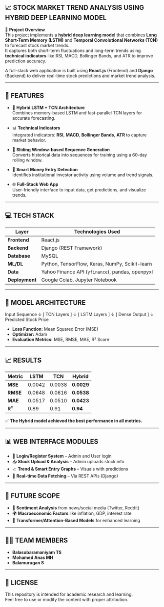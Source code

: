 ## 📈 **STOCK MARKET TREND ANALYSIS USING HYBRID DEEP LEARNING MODEL**  
🧠 **Project Overview**  
This project implements a **hybrid deep learning model** that combines **Long Short-Term Memory (LSTM)** and **Temporal Convolutional Networks (TCN)** to forecast stock market trends.  
It captures both short-term fluctuations and long-term trends using **technical indicators** like RSI, MACD, Bollinger Bands, and ATR to improve prediction accuracy.

A full-stack web application is built using **React.js** (Frontend) and **Django** (Backend) to deliver real-time stock predictions and market trend analysis.

---

## 🚀 **FEATURES**

- 🧠 **Hybrid LSTM + TCN Architecture**  
  Combines memory-based LSTM and fast-parallel TCN layers for accurate forecasting.

- 📊 **Technical Indicators**  
  Integrated indicators: **RSI**, **MACD**, **Bollinger Bands**, **ATR** to capture market behavior.

- 🧮 **Sliding Window-based Sequence Generation**  
  Converts historical data into sequences for training using a 60-day rolling window.

- 🧠 **Smart Money Entry Detection**  
  Identifies institutional investor activity using volume and trend signals.

- 🌐 **Full-Stack Web App**  
  User-friendly interface to input data, get predictions, and visualize trends.

---

## 💻 **TECH STACK**

| Layer        | Technologies Used                                 |
|--------------|----------------------------------------------------|
| **Frontend** | React.js                                           |
| **Backend**  | Django (REST Framework)                            |
| **Database** | MySQL                                              |
| **ML/DL**    | Python, TensorFlow, Keras, NumPy, Scikit-learn     |
| **Data**     | Yahoo Finance API (`yfinance`), pandas, openpyxl   |
| **Deployment** | Google Colab, Jupyter Notebook                   |

---

## 🧠 **MODEL ARCHITECTURE**
Input Sequence 
↓
[ TCN Layers ]
↓
[ LSTM Layers ]
↓
[ Dense Output ]
↓
Predicted Stock Price

- **Loss Function:** Mean Squared Error (MSE)  
- **Optimizer:** Adam  
- **Evaluation Metrics:** MSE, RMSE, MAE, R² Score  

---

## 📈 **RESULTS**

| Metric   | LSTM   | TCN    | Hybrid |
|----------|--------|--------|--------|
| **MSE**  | 0.0042 | 0.0038 | **0.0029** |
| **RMSE** | 0.0648 | 0.0616 | **0.0538** |
| **MAE**  | 0.0517 | 0.0510 | **0.0423** |
| **R²**   | 0.89   | 0.91   | **0.94**   |

✅ **The Hybrid model achieved the best performance in all metrics.**

---

## 📊 **WEB INTERFACE MODULES**

- 🔐 **Login/Register System** – Admin and User login
- 📥 **Stock Upload & Analysis** – Admin uploads stock info
- 📈 **Trend & Smart Entry Graphs** – Visuals with predictions
- 📡 **Real-time Data Fetching** – Via REST APIs (Django)

---

## 🔮 **FUTURE SCOPE**

- 📰 **Sentiment Analysis** from news/social media (Twitter, Reddit)  
- 🌍 **Macroeconomic Factors** like inflation, GDP, interest rate  
- 🧠 **Transformer/Attention-Based Models** for enhanced learning

---

## 👨‍💻 **TEAM MEMBERS**

- **Balasubaramaniyam TS** 
- **Mohamed Anas MH** 
- **Balamurugan S** 

---

## 📜 **LICENSE**

This repository is intended for academic research and learning.  
Feel free to use or modify the content with proper attribution.
